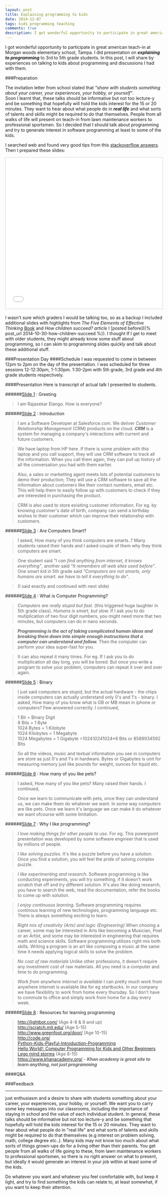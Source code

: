 ```yaml
---
layout: post
title: Explaining programming to kids
date: 2014-12-07
tags: kids programming teaching
comments: true
description: I got wonderful opportunity to participate in great american teach-in at Morgan woods elementary school, Tampa. I did presentation on ***introduction to programming*** to 3rd to 5th grade kids. In this post, I will share by experiences on talking to kids about programming and discussions I had with them.
---
```


I got wonderful opportunity to participate in great american teach-in at Morgan woods elementary school, Tampa. 
I did presentation on ***explaining to programming*** to 3rd to 5th grade students.
In this post, I will share by experiences on talking to kids about programming and discussions I had with them.

###Preparation

The invitation letter from school stated that *"share with students something about your career, your experiences, your hobby, or yourself"*.
<br>
Soon I learnt that, these talks should be informative but not too lecture-y and be something that  hopefully will hold the kids interest for the 15 or 20 minutes.
They want to hear about what people do in ***real life*** and what sorts of talents and skills might be required to do that themselves.
People from all walks of life will present on teach-in from lawn maintenance workers to professional sportsmen. 
So I decided that I should talk about programming and try to generate interest in software programming at least to some of the kids.
 
I searched web and found very good tips from this [stackoverflow answers](http://stackoverflow.com/questions/2455786/career-day-in-kindergarten-how-to-demonstrate-programming-in-20-minutes).
Then I prepared these slides:
<iframe src="//www.slideshare.net/slideshow/embed_code/41810550?startSlide=2" width="595" height="485" frameborder="0" marginwidth="0" marginheight="0" scrolling="no" style="border:1px solid #CCC; border-width:1px; margin-bottom:5px; max-width: 100%;" allowfullscreen> </iframe> 

I wasn't sure which graders I would be talking too, so as a backup I included additional slides with highlights from 
*The Five Elements of Effective Thinking* [Book](http://amzn.com/0691156662) and *How children succeed? article* I [posted before]({% post_url 2014-10-30-how-children-succeed %}).
I thought If I get to meet with older students, they might already know some stuff about programming, so I can skim to programming slides quickly and talk about these additional stuff.
 

###Presentation Day
####Schedule
I was requested to come in between 12pm to 2pm on the day of the presentation. I was scheduled
for three sessions 12-12:30pm, 1-1:30pm. 1:30-2pm with 5th grade, 3rd grade and 4th grade students respectively.


####Presentation
Here is transcript of actual talk I presented to students.

######[Slide 1](http://www.slideshare.net/slideshow/embed_code/41810550?startSlide=1) : Greeting

> I am Rajasekar Elango. How is everyone?
	
######[Slide 2](http://www.slideshare.net/slideshow/embed_code/41810550?startSlide=2) : Introduction

> I am a Software Developer at Salesforce.com. We deliver *Customer Relationship Management* (CRM) products on the cloud. ***CRM*** is a system for managing a company's interactions with current and future customers. 

>We have laptop from HP here. If there is some problem with this laptop and you call support, they will use CRM software to track all the information. When you call them again, they can pull up history of all the conversation you had with them earlier.

> Also, a sales or marketting agent meets lots of potential customers to demo their production; They will use a CRM software to save all the information about customers like their contact numbers, email etc. This will help them to easily follow up with customers to check if they are interested in purchasing the product.

> CRM is also used to store exisiting customer information. For eg. by knowing customer's date of birth, company can send a birthday wishes to their customer which can improve their relationship with customers.

	
######[Slide 3](http://www.slideshare.net/slideshow/embed_code/41810550?startSlide=3) : Are Computers Smart?

> I asked, How many of you think computers are smarts..? Many students raised their hands and I asked couple of them why they think computers are smart. 

>One student said *"I can find anything from internet, it knows everything"*, another said *"It remembers all web sites used before"*. One smart kid in 5th grade said *"Computers are not smarts, only humans are smart. we have to tell it everything to do"*.

> (I said exactly and continued with next slide)

######[Slide 4](http://www.slideshare.net/slideshow/embed_code/41810550?startSlide=4) : What is Computer Programming?

> *Computers are really stupid but fast.* (this triggered huge laughter in 5th grade class). *Humans is smart, but slow.* If I ask you to do mutiplication of two four digit numbers, you might need more that two minutes, but computers can do in nano seconds.

> ***Programming is the act of taking complicated human ideas and breaking them down into simple enough instructions that a computer can understand and follow.*** Then the computer can perform your idea super-fast for you.
 
> It can also repeat it many times. For eg. If I ask you to do multiplication all day long, you will be bored. But once you write a program to solve your problem, computers can repeat it over and over again.

######[Slide 5](http://www.slideshare.net/slideshow/embed_code/41810550?startSlide=4) : Binary

> I just said computers are stupid, but the actual hardware - the chips inside computers can actually understand only 0's and 1's - binary. I asked, How many of you know what is GB or MB mean in iphone or computers? Few answered correctly. I continued,


> 1 Bit = Binary Digit <br/>
> 8 Bits = 1 Byte  <br/>
> 1024 Bytes = 1 Kilobyte <br/>
> 1024 Kilobytes = 1 Megabyte  <br/>
> 1024 Megabytes = 1 Gigabyte =1024*1024*1024*8 Bits or 8589934592 Bits

> So all the videos, music and textual information you see in computers are store as just 0's and 1's in hardware. Bytes or Gigabytes is unit for measuring memory just like pounds for weight, ounces for liquid etc.

######[Slide 6](http://www.slideshare.net/slideshow/embed_code/41810550?startSlide=6) : How many of you like pets?

> I asked, How many of you like pets? Many raised their hands. I continued, 
> 
>  Once we learn to communicate with pets, once they can understand us, we can make them do whatever we want. In some way computers are like pets. Once we learn it's language we can make it do whatever we want ofcourse with some limitation.

######[Slide 7](http://www.slideshare.net/slideshow/embed_code/41810550?startSlide=7) : Why I like programming?

> *I love making things for other people to use.* For eg. This powerpoint presentation was developed by some software engineer that is used by millions of people.

> *I like solving puzzles.* It's like a puzzle before you have a solution. Once you find a solution, you will feel the pride of solving complex puzzle.

> *I like experimenting and research.* Software programming is like conducting experiments, you will try something, if it doesn't work scratch that off and try different solution. It's also like doing research, you have to search the web, read the documentation, refer the books to come up with solution.

> *I enjoy continuous learning.* Software programming requires continous learning of new technologies, programming language etc. There is always something exciting to learn.

> *Right mix of creativity (Arts) and logic (Engineering)* When chooing a career, some may be interested in Arts like becoming a Musician, Poet or an Artist, and some may be interested in engineering that requires math and science skills. Software programming utilizes right mix both skills. Writing a program is an art like composing a music at the same time it needs applying logical skills to solve the problem.

> *No cost of raw materials* Unlike other professions, it doesn't require any investment cost of raw materials. All you need is a computer and time to do programming.

> *Work from anywhere internet is available* I can pretty much work from anywhere internet is available like for eg startbucks. In our company we have flexibility to work from home every thursday. So I don't have to commute to office and simply work from home for a day every week.

######[Slide 8](http://www.slideshare.net/slideshow/embed_code/41810550?startSlide=8) : Resources for learning programming
 
> <http://lightbot.com/> (Age 4-8 & 9 and up)<br/>
> <http://scratch.mit.edu/> (Age 5-15)<br/>
> <http://www.greenfoot.org/door/> (Age 10-15)<br/>
> <http://code.org/><br/>
> [Python-Kids-Playful-Introduction-Programming](http://www.amazon.com/Python-Kids-Playful-Introduction-Programming/dp/1593274076)<br/>
> [Hello World!: Computer Programming for Kids and Other Beginners]( http://amzn.com/1617290920)<br/>
> [Lego mind storms](http://www.lego.com/en-us/mindstorms/?domainredir=mindstorms.lego.com) (Age 8-15)<br/>
> <https://www.khanacademy.org/> - ***Khan academy is great site to learn anything, not just programming***

####Q&A                 

###Feedback
 

-----

 just enthusiasm and a desire to share with students something about your career, your experiences, your hobby, or yourself.  We want you to carry some key messages into our classrooms, including the importance of staying in school and the value of each individual student.
 In general, these talks should be informative but not too lecture-y and be something that  hopefully will hold the kids interest for the 15 or 20 minutes. 
 They want to hear about what people do in "real life" and what sorts of talents and skills might be required to do that themselves (e.g interest on problem solving, math, college degree etc..). 
 Many kids may not know too much about what sorts of things grown-ups do for a living other than their parents.
 You get people from all walks of life going to these, from lawn maintenance workers to professional sportsmen,
 so there is no right answer on what to present, but ideally it would generate an interest in your job within at least some of the kids.
 
 Do whatever you want and whatever you feel comfortable with, but keep it light, and try to find something the kids can relate to, at least somewhat, if you want to keep their attention. 